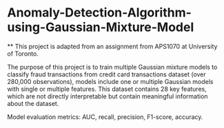 # Anomaly-Detection-Algorithm-using-Gaussian-Mixture-Model

** This project is adapted from an assignment from APS1070 at University of Toronto.

The purpose of this project is to train multiple Gaussian mixture models to classify fraud transactions from credit card transactions dataset (over 280,000 observations), models include one or multiple Gaussian models with single or multiple features. This dataset contains 28 key features, which are not directly interpretable but contain meaningful information about the dataset.

Model evaluation metrics: AUC, recall, precision, F1-score, accuracy.
